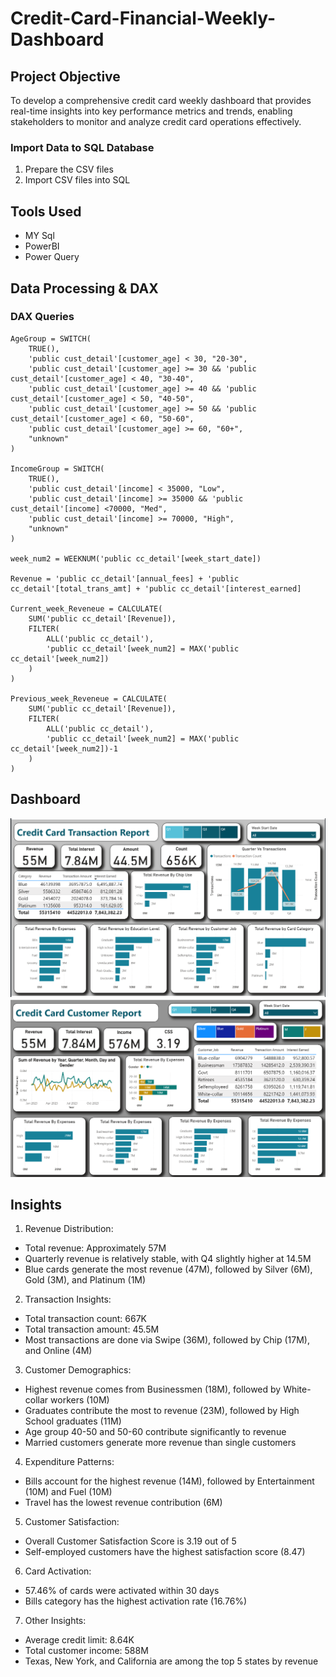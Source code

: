 # Credit-Card-Financial-Weekly-Dashboard


## Project Objective
To develop a comprehensive credit card weekly dashboard that provides real-time insights into key performance metrics and trends, enabling stakeholders to monitor and analyze credit card operations effectively.


### Import Data to SQL Database
1. Prepare the CSV files
2. Import CSV files into SQL

## Tools Used 

- MY Sql
- PowerBI
- Power Query



## Data Processing & DAX

### DAX Queries

```dax
AgeGroup = SWITCH(
    TRUE(),
    'public cust_detail'[customer_age] < 30, "20-30",
    'public cust_detail'[customer_age] >= 30 && 'public cust_detail'[customer_age] < 40, "30-40",
    'public cust_detail'[customer_age] >= 40 && 'public cust_detail'[customer_age] < 50, "40-50",
    'public cust_detail'[customer_age] >= 50 && 'public cust_detail'[customer_age] < 60, "50-60",
    'public cust_detail'[customer_age] >= 60, "60+",
    "unknown"
)

IncomeGroup = SWITCH(
    TRUE(),
    'public cust_detail'[income] < 35000, "Low",
    'public cust_detail'[income] >= 35000 && 'public cust_detail'[income] <70000, "Med",
    'public cust_detail'[income] >= 70000, "High",
    "unknown"
)

week_num2 = WEEKNUM('public cc_detail'[week_start_date])

Revenue = 'public cc_detail'[annual_fees] + 'public cc_detail'[total_trans_amt] + 'public cc_detail'[interest_earned]

Current_week_Reveneue = CALCULATE(
    SUM('public cc_detail'[Revenue]),
    FILTER(
        ALL('public cc_detail'),
        'public cc_detail'[week_num2] = MAX('public cc_detail'[week_num2])
    )
)

Previous_week_Reveneue = CALCULATE(
    SUM('public cc_detail'[Revenue]),
    FILTER(
        ALL('public cc_detail'),
        'public cc_detail'[week_num2] = MAX('public cc_detail'[week_num2])-1
    )
)
```

## Dashboard
![image](https://github.com/aniketsharma345/Credit-Card-Dashboard/blob/main/capture%201.PNG)
![image](https://github.com/aniketsharma345/Credit-Card-Dashboard/blob/main/Capture%202.PNG)



## Insights 


1. Revenue Distribution:

- Total revenue: Approximately 57M
- Quarterly revenue is relatively stable, with Q4 slightly higher at 14.5M
- Blue cards generate the most revenue (47M), followed by Silver (6M), Gold (3M), and Platinum (1M)


2. Transaction Insights:

- Total transaction count: 667K
- Total transaction amount: 45.5M
- Most transactions are done via Swipe (36M), followed by Chip (17M), and Online (4M)


3. Customer Demographics:

- Highest revenue comes from Businessmen (18M), followed by White-collar workers (10M)
- Graduates contribute the most to revenue (23M), followed by High School graduates (11M)
- Age group 40-50 and 50-60 contribute significantly to revenue
- Married customers generate more revenue than single customers


4. Expenditure Patterns:

- Bills account for the highest revenue (14M), followed by Entertainment (10M) and Fuel (10M)
- Travel has the lowest revenue contribution (6M)


5. Customer Satisfaction:

- Overall Customer Satisfaction Score is 3.19 out of 5
- Self-employed customers have the highest satisfaction score (8.47)

6. Card Activation:

- 57.46% of cards were activated within 30 days
- Bills category has the highest activation rate (16.76%)


7. Other Insights:

- Average credit limit: 8.64K
- Total customer income: 588M
- Texas, New York, and California are among the top 5 states by revenue
